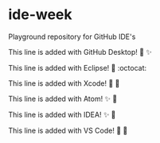 # ide-week
Playground repository for GitHub IDE's

This line is added with GitHub Desktop! :tada: :sparkles:

This line is added with Eclipse! :tada: :octocat:

This line is added with Xcode! :tada: :pizza:

This line is added with Atom! :sparkles: :pizza:  

This line is added with IDEA! :sparkles: :pizza:

This line is added with VS Code! :tada: :pizza:
